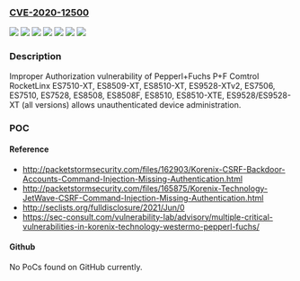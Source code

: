 ### [CVE-2020-12500](https://cve.mitre.org/cgi-bin/cvename.cgi?name=CVE-2020-12500)
![](https://img.shields.io/static/v1?label=Product&message=JetNet&color=blue)
![](https://img.shields.io/static/v1?label=Product&message=P%2BF%20Comtrol%20RocketLinx&color=blue)
![](https://img.shields.io/static/v1?label=Product&message=PMI-110-F2G&color=blue)
![](https://img.shields.io/static/v1?label=Version&message=%3C%20V1.8%20&color=brighgreen)
![](https://img.shields.io/static/v1?label=Version&message=5428G-20SFP%3C%3D%20V1.0%20&color=brighgreen)
![](https://img.shields.io/static/v1?label=Version&message=ES8509-XT%2C%20ES8510-XT%2C%20ES9528-XTv2%2C%20ES7506%2C%20ES7510%2C%20ES7528%2C%20ES8508%2C%20ES8508F%2C%20%20ES8510-XTE%2C%20ES9528%2FES9528-XT%3D%20all%20&color=brighgreen)
![](https://img.shields.io/static/v1?label=Vulnerability&message=CWE-306%20Missing%20Authentication%20for%20Critical%20Function&color=brighgreen)

### Description

Improper Authorization vulnerability of Pepperl+Fuchs P+F Comtrol RocketLinx ES7510-XT, ES8509-XT, ES8510-XT, ES9528-XTv2, ES7506, ES7510, ES7528, ES8508, ES8508F, ES8510, ES8510-XTE, ES9528/ES9528-XT (all versions) allows unauthenticated device administration.

### POC

#### Reference
- http://packetstormsecurity.com/files/162903/Korenix-CSRF-Backdoor-Accounts-Command-Injection-Missing-Authentication.html
- http://packetstormsecurity.com/files/165875/Korenix-Technology-JetWave-CSRF-Command-Injection-Missing-Authentication.html
- http://seclists.org/fulldisclosure/2021/Jun/0
- https://sec-consult.com/vulnerability-lab/advisory/multiple-critical-vulnerabilities-in-korenix-technology-westermo-pepperl-fuchs/

#### Github
No PoCs found on GitHub currently.

